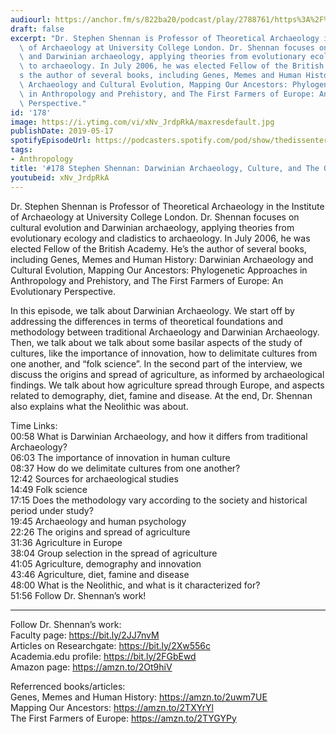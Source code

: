 ```yaml
---
audiourl: https://anchor.fm/s/822ba20/podcast/play/2788761/https%3A%2F%2Fd3ctxlq1ktw2nl.cloudfront.net%2Fproduction%2F2019-2-30%2F12145805-44100-2-efec4b9320e1f.m4a
draft: false
excerpt: "Dr. Stephen Shennan is Professor of Theoretical Archaeology in the Institute\
  \ of Archaeology at University College London. Dr. Shennan focuses on cultural evolution\
  \ and Darwinian archaeology, applying theories from evolutionary ecology and cladistics\
  \ to archaeology. In July 2006, he was elected Fellow of the British Academy. He\u2019\
  s the author of several books, including Genes, Memes and Human History: Darwinian\
  \ Archaeology and Cultural Evolution, Mapping Our Ancestors: Phylogenetic Approaches\
  \ in Anthropology and Prehistory, and The First Farmers of Europe: An Evolutionary\
  \ Perspective."
id: '178'
image: https://i.ytimg.com/vi/xNv_JrdpRkA/maxresdefault.jpg
publishDate: 2019-05-17
spotifyEpisodeUrl: https://podcasters.spotify.com/pod/show/thedissenter/episodes/178-Stephen-Shennan-Darwinian-Archaeology--Culture--And-The-Origins-of-Agriculture-e3jjup
tags:
- Anthropology
title: '#178 Stephen Shennan: Darwinian Archaeology, Culture, and The Origins of Agriculture'
youtubeid: xNv_JrdpRkA
---
```

<div class="timelinks">

Dr. Stephen Shennan is Professor of Theoretical Archaeology in the Institute of Archaeology at University College London. Dr. Shennan focuses on cultural evolution and Darwinian archaeology, applying theories from evolutionary ecology and cladistics to archaeology. In July 2006, he was elected Fellow of the British Academy. He’s the author of several books, including Genes, Memes and Human History: Darwinian Archaeology and Cultural Evolution, Mapping Our Ancestors: Phylogenetic Approaches in Anthropology and Prehistory, and The First Farmers of Europe: An Evolutionary Perspective.

In this episode, we talk about Darwinian Archaeology. We start off by addressing the differences in terms of theoretical foundations and methodology between traditional Archaeology and Darwinian Archaeology. Then, we talk about we talk about some basilar aspects of the study of cultures, like the importance of innovation, how to delimitate cultures from one another, and “folk science”. In the second part of the interview, we discuss the origins and spread of agriculture, as informed by archaeological findings. We talk about how agriculture spread through Europe, and aspects related to demography, diet, famine and disease. At the end, Dr. Shennan also explains what the Neolithic was about. 

Time Links:  
<time>00:58</time> What is Darwinian Archaeology, and how it differs from traditional Archaeology?  
<time>06:03</time> The importance of innovation in human culture                             
<time>08:37</time> How do we delimitate cultures from one another?                             
<time>12:42</time> Sources for archaeological studies                             
<time>14:49</time> Folk science                         
<time>17:15</time> Does the methodology vary according to the society and historical period under study?                        
<time>19:45</time> Archaeology and human psychology                
<time>22:26</time> The origins and spread of agriculture          
<time>31:36</time> Agriculture in Europe                    
<time>38:04</time> Group selection in the spread of agriculture  
<time>41:05</time> Agriculture, demography and innovation  
<time>43:46</time> Agriculture, diet, famine and disease  
<time>48:00</time> What is the Neolithic, and what is it characterized for?  
<time>51:56</time> Follow Dr. Shennan’s work!

---

Follow Dr. Shennan’s work:  
Faculty page: https://bit.ly/2JJ7nvM  
Articles on Researchgate: https://bit.ly/2Xw556c  
Academia.edu profile: https://bit.ly/2FGbEwd  
Amazon page: https://amzn.to/2Ot9hiV

Referrenced books/articles:  
Genes, Memes and Human History: https://amzn.to/2uwm7UE  
Mapping Our Ancestors: https://amzn.to/2TXYrYl  
The First Farmers of Europe: https://amzn.to/2TYGYPy
</div>

